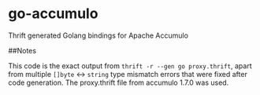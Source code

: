 # go-accumulo
Thrift generated Golang bindings for Apache Accumulo

##Notes

This code is the exact output from `thrift -r --gen go proxy.thrift`, apart from multiple `[]byte` <-> `string` type mismatch errors that were fixed after code generation. The proxy.thrift file from accumulo 1.7.0 was used.
